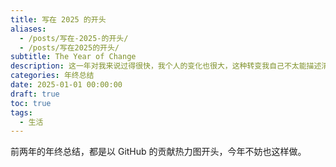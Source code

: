 ```yaml
---
title: 写在 2025 的开头
aliases:
  - /posts/写在-2025-的开头/
  - /posts/写在2025的开头/
subtitle: The Year of Change
description: 这一年对我来说过得很快，我个人的变化也很大，这种转变我自己不太能描述清楚。写这行字的前一天晚上，辅导员来查寝，认了半天人，笑着说「你的形象跟大一比起来差距好大」。我笑着说确实。这些改变让我感到很自然，但当我往回看的时候，我才惊讶于时间居然只过去了一年的事实。
categories: 年终总结
date: 2025-01-01 00:00:00
draft: true
toc: true
tags:
  - 生活
---
```


前两年的年终总结，都是以 GitHub 的贡献热力图开头，今年不妨也这样做。
